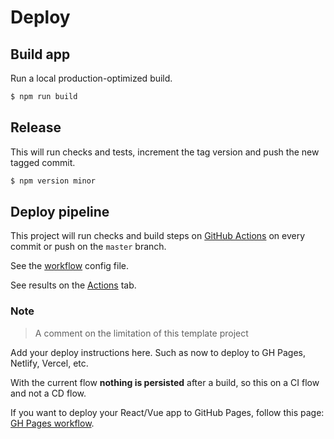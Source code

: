 # Deploy


## Build app

Run a local production-optimized build.

```sh
$ npm run build
```


## Release

This will run checks and tests, increment the tag version and push the new tagged commit.

```sh
$ npm version minor
```


## Deploy pipeline

This project will run checks and build steps on [GitHub Actions](https://github.com/features/actions) on every commit or push on the `master` branch. 

See the [workflow](/.github/workflows/main.yml) config file.

See results on the [Actions](https://github.com/lukehinds/node-project/actions/) tab.


### Note
> A comment on the limitation of this template project

Add your deploy instructions here. Such as now to deploy to GH Pages, Netlify, Vercel, etc.

With the current flow **nothing is persisted** after a build, so this on a CI flow and not a CD flow. 

If you want to deploy your React/Vue app to GitHub Pages, follow this page: [GH Pages workflow](https://github.com/lukehinds/code-cookbook/blob/master/recipes/ci-cd/github-actions/workflows/node/gh-pages.md).
